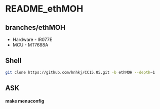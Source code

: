 # README_ethMOH

## branches/ethMOH

* Hardware - IR077E
* MCU - MT7688A

## Shell

```sh
git clone https://github.com/hnhkj/CC15.05.git -b ethMOH --depth=1
```

## ASK

#### make menuconfig


